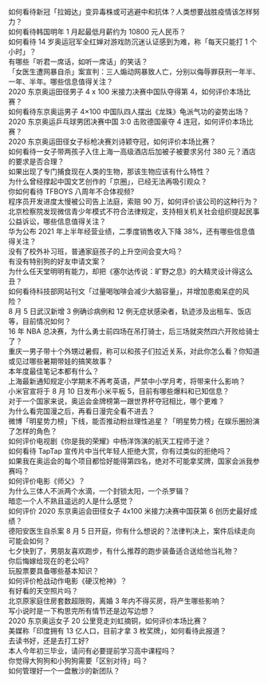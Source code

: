 如何看待新冠「拉姆达」变异毒株或可逃避中和抗体？人类想要战胜疫情该怎样努力？  
如何看待韩国明年 1 月起最低月薪约为 10800 元人民币？  
如何看待 14 岁奥运冠军全红婵对游戏防沉迷认证感到为难，称「每天只能打 1 个小时」？  
有哪些「听君一席话，如听一席话」的笑话？  
「女医生遭网暴自杀」案宣判：三人煽动网暴致人亡，分别以侮辱罪获刑一年半、一年、半年。哪些信息值得关注？  
2020 东京奥运田径男子 4 x 100 米接力决赛中国队夺得第 4，如何评价本场比赛？  
如何看待东京奥运男子 4×100 中国队四人摆出《龙珠》龟派气功的姿势出场？  
2020 东京奥运乒乓球男团决赛中国 3:0 击败德国豪夺 4 连冠，如何评价本场比赛？  
2020 东京奥运田径女子标枪决赛刘诗颖夺冠，如何评价本场比赛？  
如何看待一女子带两孩子入住上海一高级酒店后加被子被要求另付 380 元？酒店的要求是否合理？  
如果出现了专门捕食现在人类的生物，那该生物应该有什么特性？  
为什么曾经撑起中国文艺创作的「京圈」，已经无法再吸引观众？  
你如何看待 TFBOYS 八周年不合体视频?  
程序员开发进度太慢被公司告上法庭，索赔 90 万，如何评价该公司的这种行为？  
北京检察院发现微信青少年模式不符合法律规定，支持相关机关社会组织提起民事公益诉讼，哪些信息值得关注？  
华为公布 2021 年上半年经营业绩，二季度销售收入下降 38%，还有哪些信息值得关注？  
没有了校外补习班，普通家庭孩子的上升空间会变大吗？  
有没有特别狗的好友申请文案？  
为什么任天堂明明有能力，却把《塞尔达传说：旷野之息》的大精灵设计得这么丑？  
如何看待科技部网站刊文「过量喝咖啡会减少大脑容量」，并增加患痴呆症的风险？  
8 月 5 日武汉新增 3 例确诊病例和 12 例无症状感染者，轨迹涉及出租车、饭店等，目前情况如何？  
16 年 NBA 总决赛，为什么勇士前四场在吊打骑士，后三场就突然四六开败给骑士了？  
重庆一男子带十个外甥过暑假，称可以和孩子们拉近关系，对此你怎么看？你知道或见过哪些暑期带娃的搞笑故事？  
本年度最佳笔记本都有什么？  
上海最新通知规定小学期末不再考英语，严禁中小学月考，将带来什么影响？  
小米官宣将于 8 月 10 日发布小米平板 5，目前有哪些爆料和已知信息？  
对于一个国家来说，奥运会金牌榜第一跟世界杯夺冠相比，哪个更难？  
为什么看完国漫之后，再看日漫完全看不进去？  
微博「明星势力榜」下线，能否推动粉丝理性追星？「明星势力榜」在娱乐圈扮演了怎样的角色？  
如何评价电视剧《你是我的荣耀》中杨洋饰演的航天工程师于途？  
如何看待 TapTap 宣传片中当代年轻人拒绝大赏，你有过类似的拒绝吗？  
如果我在奥运会的每个项目都恰好能得第四名，绝对不可能拿奖牌，国家会派我参赛吗？  
如何评价电影《师父》？  
为什么三体人不派两个水滴，一个封锁太阳，一个杀罗辑？  
暗恋一个人不熟且遥远的人是什么感觉？  
如何评价 2020 东京奥运会田径女子 4x100 米接力决赛中国获第 6 创历史最好成绩？  
德阳安医生自杀案 8 月 5 日开庭，你有什么想说的？法律判决上，案件后续走向可能会如何？  
七夕快到了，男朋友喜欢跑步，有什么推荐的跑步装备适合送给他当礼物？  
你后悔嫁给现在的老公吗?  
玩股票要具备哪些基本知识？  
如何评价枪战动作电影《硬汉枪神》？  
有好看的天空照片吗？  
北京原家庭住房套数超限购，离婚 3 年内不得买房，将产生哪些影响？  
写小说时是一下构思完所有情节还是边写边想？  
2020 东京奥运女子 20 公里竞走刘虹摘铜，如何评价本场比赛？  
美媒称「印度拥有 13 亿人口，目前才拿 3 枚奖牌」，如何看待此报道？  
去读书好，还是去打工好?  
本人今年初三毕业，请问有必要提前学习高中课程吗？  
你觉得大狗狗和小狗狗需要「区别对待」吗？  
如何管理好一个一盘散沙的新团队？  
